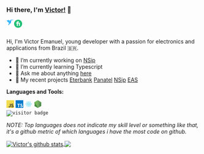 ### Hi there, I'm [Victor!](https://victorkl400.github.io) 👋

<a href="https://www.freelancer.com/u/victorkl400">
  <img align="left" alt="Victor Emanuel | Freelancer" width="20px" src="https://raw.githubusercontent.com/victorkl400/victorkl400/master/assets/freelancer.png" />
</a>
<a href="https://www.fiverr.com/users/victoremanue664/">
  <img align="left" alt="Victor Emanuel | Fiverr" width="21px" src="https://raw.githubusercontent.com/victorkl400/victorkl400/master/assets/fiverr.png" />
</a>


<br />
<br />

Hi, I'm Victor Emanuel, young developer with a passion for electronics and applications from Brazil 🇧🇷.

- 🔭 I’m currently working on [NSip](https://www.vsip.com.br)
- 🌱 I’m currently learning Typescript
- 💬 Ask me about anything [here](https://github.com/victorkl400/victorkl400/issues)
- 🔭 My recent projects [Eterbank](https://www.eterbank.com.br) 
[Panatel](https://www.panateltelecom.com.br) 
[NSip](https://www.vsip.com.br)
[EAS](https://www.eastecnocom.com.br)

**Languages and Tools:**  

<code><img height="20" src="https://raw.githubusercontent.com/github/explore/80688e429a7d4ef2fca1e82350fe8e3517d3494d/topics/javascript/javascript.png"></code>
<code><img height="20" src="https://raw.githubusercontent.com/github/explore/80688e429a7d4ef2fca1e82350fe8e3517d3494d/topics/typescript/typescript.png"></code>
<code><img height="20" src="https://raw.githubusercontent.com/github/explore/80688e429a7d4ef2fca1e82350fe8e3517d3494d/topics/react/react.png"></code>
<code><img height="20" src="https://raw.githubusercontent.com/github/explore/80688e429a7d4ef2fca1e82350fe8e3517d3494d/topics/nodejs/nodejs.png"></code>    
<code><img height="20" src="https://visitor-badge.glitch.me/badge?page_id=victorkl400.victorkl400" alt="visitor badge"/></code>

<!--- 
  if you have forked this to use on your profile, 
  Change the `github-readme-stats.vercel.app` to `github-readme-stats.vercel.app` 
--->

<!-- Change the `github-readme-stats.vercel.app` to `github-readme-stats.vercel.app`  -->

*NOTE: Top languages does not indicate my skill level or something like that, it's a github metric of which languages i have the most code on github.*


<a href="https://github.com/victorkl400/github-readme-stats">
  <img align="center" src="https://github-readme-stats.vercel.app/api?username=victorkl400&show_icons=true&include_all_commits=true&theme=material-palenight" alt="Victor's github stats" />
</a>
<a href="https://github.com/victorkl400/github-readme-stats">
  <!-- Change the `github-readme-stats.vercel.app` to `github-readme-stats.vercel.app`  -->
  <img align="center" src="https://github-readme-stats.vercel.app/api/top-langs/?username=victorkl400&layout=compact&theme=material-palenight" />
</a>

